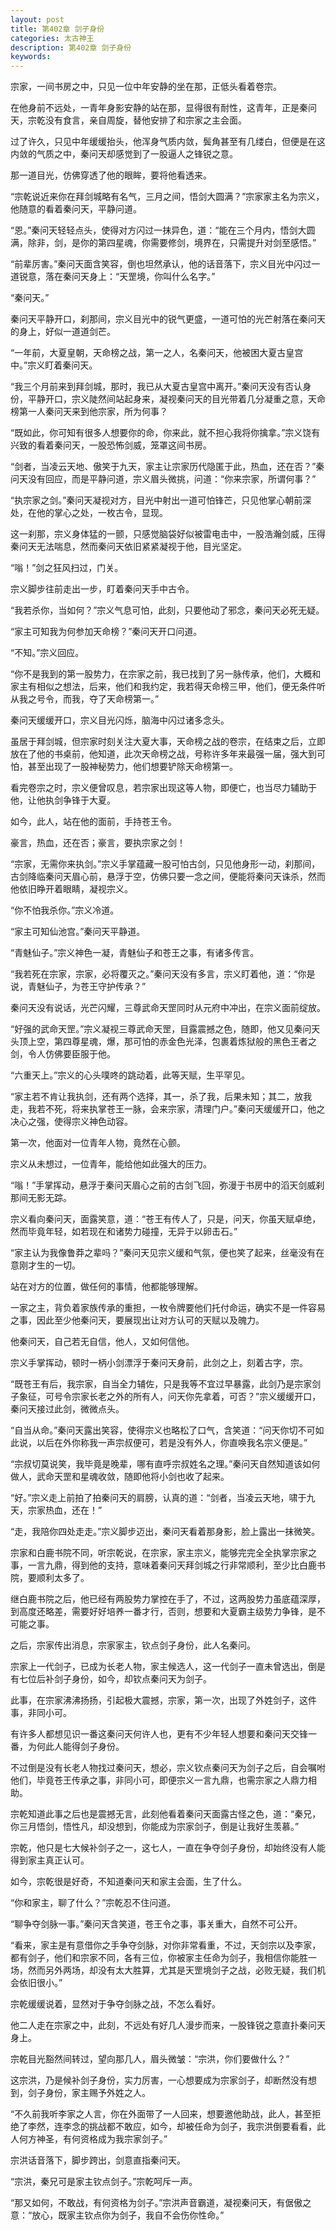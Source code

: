 ```yaml
---
layout: post
title: 第402章 剑子身份
categories: 太古神王
description: 第402章 剑子身份
keywords:
---
```


宗家，一间书房之中，只见一位中年安静的坐在那，正低头看着卷宗。

在他身前不远处，一青年身影安静的站在那，显得很有耐性，这青年，正是秦问天，宗乾没有食言，亲自周旋，替他安排了和宗家之主会面。

过了许久，只见中年缓缓抬头，他浑身气质内敛，鬓角甚至有几缕白，但便是在这内敛的气质之中，秦问天却感觉到了一股逼人之锋锐之意。

那一道目光，仿佛穿透了他的眼眸，要将他看透来。

“宗乾说近来你在拜剑城略有名气，三月之间，悟剑大圆满？”宗家家主名为宗义，他随意的看着秦问天，平静问道。

“恩。”秦问天轻轻点头，使得对方闪过一抹异色，道：“能在三个月内，悟剑大圆满，除非，剑，是你的第四星魂，你需要修剑，境界在，只需提升对剑至感悟。”

“前辈厉害。”秦问天面含笑容，倒也坦然承认，他的话音落下，宗义目光中闪过一道锐意，落在秦问天身上：“天罡境，你叫什么名字。”

“秦问天。”

秦问天平静开口，刹那间，宗义目光中的锐气更盛，一道可怕的光芒射落在秦问天的身上，好似一道道剑芒。

“一年前，大夏皇朝，天命榜之战，第一之人，名秦问天，他被困大夏古皇宫中。”宗义盯着秦问天。

“我三个月前来到拜剑城，那时，我已从大夏古皇宫中离开。”秦问天没有否认身份，平静开口，宗义陡然间站起身来，凝视秦问天的目光带着几分凝重之意，天命榜第一人秦问天来到他宗家，所为何事？

“既如此，你可知有很多人想要你的命，你来此，就不担心我将你擒拿。”宗义饶有兴致的看着秦问天，一股恐怖剑威，笼罩这间书房。

“剑者，当凌云天地、傲笑于九天，家主让宗家历代隐匿于此，热血，还在否？”秦问天没有回应，而是平静问道，宗义眉头微挑，问道：“你来宗家，所谓何事？”

“执宗家之剑。”秦问天凝视对方，目光中射出一道可怕锋芒，只见他掌心朝前深处，在他的掌心之处，一枚古令，显现。

这一刹那，宗义身体猛的一颤，只感觉脑袋好似被雷电击中，一股浩瀚剑威，压得秦问天无法喘息，然而秦问天依旧紧紧凝视于他，目光坚定。

“嗡！”剑之狂风扫过，门关。

宗义脚步往前走出一步，盯着秦问天手中古令。

“我若杀你，当如何？”宗义气息可怕，此刻，只要他动了邪念，秦问天必死无疑。

“家主可知我为何参加天命榜？”秦问天开口问道。

“不知。”宗义回应。

“你不是我到的第一股势力，在宗家之前，我已找到了另一脉传承，他们，大概和家主有相似之想法，后来，他们和我约定，我若得天命榜三甲，他们，便无条件听从我之号令，而我，夺了天命榜第一。”

秦问天缓缓开口，宗义目光闪烁，脑海中闪过诸多念头。

虽居于拜剑城，但宗家时刻关注大夏大事，天命榜之战的卷宗，在结束之后，立即放在了他的书桌前，他知道，此次天命榜之战，号称许多年来最强一届，强大到可怕，甚至出现了一股神秘势力，他们想要铲除天命榜第一。

看完卷宗之时，宗义便曾叹息，若宗家出现这等人物，即便亡，也当尽力辅助于他，让他执剑争锋于大夏。

如今，此人，站在他的面前，手持苍王令。

豪言，热血，还在否；豪言，要执宗家之剑！

“宗家，无需你来执剑。”宗义手掌蕴藏一股可怕古剑，只见他身形一动，刹那间，古剑降临秦问天眉心前，悬浮于空，仿佛只要一念之间，便能将秦问天诛杀，然而他依旧睁开着眼睛，凝视宗义。

“你不怕我杀你。”宗义冷道。

“家主可知仙池宫。”秦问天平静道。

“青魅仙子。”宗义神色一凝，青魅仙子和苍王之事，有诸多传言。

“我若死在宗家，宗家，必将覆灭之。”秦问天没有多言，宗义盯着他，道：“你是说，青魅仙子，为苍王守护传承？”

秦问天没有说话，光芒闪耀，三尊武命天罡同时从元府中冲出，在宗义面前绽放。

“好强的武命天罡。”宗义凝视三尊武命天罡，目露震撼之色，随即，他又见秦问天头顶上空，第四尊星魂，爆，那可怕的赤金色光泽，包裹着炼狱般的黑色王者之剑，令人仿佛要臣服于他。

“六重天上。”宗义的心头噗咚的跳动着，此等天赋，生平罕见。

“家主若不肯让我执剑，还有两个选择，其一，杀了我，后果未知；其二，放我走，我若不死，将来执掌苍王一脉，会来宗家，清理门户。”秦问天缓缓开口，他之决心之强，使得宗义神色动容。

第一次，他面对一位青年人物，竟然在心颤。

宗义从未想过，一位青年，能给他如此强大的压力。

“嗡！”手掌挥动，悬浮于秦问天眉心之前的古剑飞回，弥漫于书房中的滔天剑威刹那间无影无踪。

宗义看向秦问天，面露笑意，道：“苍王有传人了，只是，问天，你虽天赋卓绝，然而毕竟年轻，如若现在和诸势力碰撞，无异于以卵击石。”

“家主认为我像鲁莽之辈吗？”秦问天见宗义缓和气氛，便也笑了起来，丝毫没有在意刚才生的一切。

站在对方的位置，做任何的事情，他都能够理解。

一家之主，背负着家族传承的重担，一枚令牌要他们托付命运，确实不是一件容易之事，因此至少他秦问天，要展现出让对方认可的天赋以及魄力。

他秦问天，自己若无自信，他人，又如何信他。

宗义手掌挥动，顿时一柄小剑漂浮于秦问天身前，此剑之上，刻着古字，宗。

“既苍王有后，我宗家，自当全力辅佐，只是我等不宜过早暴露，此剑乃是宗家剑子象征，可号令宗家长老之外的所有人，问天你先拿着，可否？”宗义缓缓开口，秦问天接过此剑，微微点头。

“自当从命。”秦问天露出笑容，使得宗义也略松了口气，含笑道：“问天你切不可如此说，以后在外你称我一声宗叔便可，若是没有外人，你直唤我名宗义便是。”

“宗叔切莫说笑，我毕竟是晚辈，哪有直呼宗叔姓名之理。”秦问天自然知道该如何做人，武命天罡和星魂收敛，随即他将小剑也收了起来。

“好。”宗义走上前拍了拍秦问天的肩膀，认真的道：“剑者，当凌云天地，啸于九天，宗家热血，还在！”

“走，我陪你四处走走。”宗义脚步迈出，秦问天看着那身影，脸上露出一抹微笑。

宗家和白鹿书院不同，听宗乾说，在宗家，家主宗义，能够完完全全执掌宗家之事，一言九鼎，得到他的支持，意味着秦问天拜剑城之行非常顺利，至少比白鹿书院，要顺利太多了。

继白鹿书院之后，他已经有两股势力掌控在手了，不过，这两股势力虽底蕴深厚，到高度还略差，需要好好培养一番才行，否则，想要和大夏霸主级势力争锋，是不可能之事。

之后，宗家传出消息，宗家家主，钦点剑子身份，此人名秦问。

宗家上一代剑子，已成为长老人物，家主候选人，这一代剑子一直未曾选出，倒是有七位后补剑子身份，如今，却钦点秦问天为剑子。

此事，在宗家沸沸扬扬，引起极大震撼，宗家，第一次，出现了外姓剑子，这件事，非同小可。

有许多人都想见识一番这秦问天何许人也，更有不少年轻人想要和秦问天交锋一番，为何此人能得剑子身份。

不过倒是没有长老人物找过秦问天，想必，宗义钦点秦问天为剑子之后，自会嘱咐他们，毕竟苍王传承之事，非同小可，即便宗义一言九鼎，也需宗家之人鼎力相助。

宗乾知道此事之后也是震撼无言，此刻他看着秦问天面露古怪之色，道：“秦兄，你三月悟剑，悟性凡，却没想到，你能成为宗家剑子，倒是让我好生羡慕。”

宗乾，他只是七大候补剑子之一，这七人，一直在争夺剑子身份，却始终没有人能得到家主真正认可。

如今，宗乾很是好奇，不知道秦问天和家主会面，生了什么。

“你和家主，聊了什么？”宗乾忍不住问道。

“聊争夺剑脉一事。”秦问天含笑道，苍王令之事，事关重大，自然不可公开。

“看来，家主是有意借你之手争夺剑脉，对你非常看重，不过，天剑宗以及李家，都有剑子，他们和宗家不同，各有三位，你被家主任命为剑子，我相信你能胜一场，然而另外两场，却没有太大胜算，尤其是天罡境剑子之战，必败无疑，我们机会依旧很小。”

宗乾缓缓说着，显然对于争夺剑脉之战，不怎么看好。

他二人走在宗家之中，此刻，不远处有好几人漫步而来，一股锋锐之意直扑秦问天身上。

宗乾目光豁然间转过，望向那几人，眉头微皱：“宗洪，你们要做什么？”

这宗洪，乃是候补剑子身份，实力厉害，一心想要成为宗家剑子，却断然没有想到，剑子身份，家主赐予外姓之人。

“不久前我听李家之人言，你在外面带了一人回来，想要邀他助战，此人，甚至拒绝了李然，连李念的挑战都不敢应，如今，却被任命为剑子，我宗洪倒要看看，此人何方神圣，有何资格成为我宗家剑子。”

宗洪话音落下，脚步跨出，剑意直指秦问天。

“宗洪，秦兄可是家主钦点剑子。”宗乾呵斥一声。

“那又如何，不敢战，有何资格为剑子。”宗洪声音霸道，凝视秦问天，有倨傲之意：“放心，既家主钦点你为剑子，我自不会伤你性命。”
